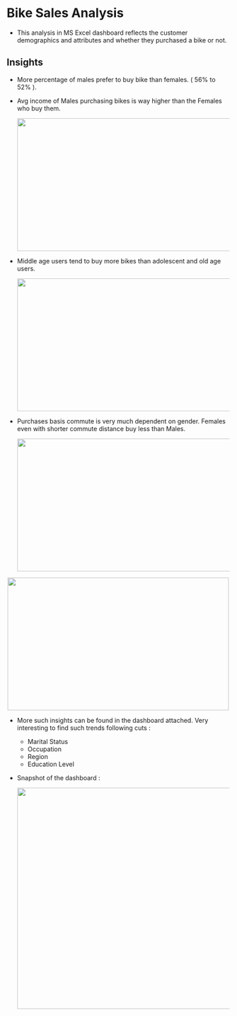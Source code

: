 # Bike Sales Analysis 

- This analysis in MS Excel dashboard reflects the customer demographics and attributes and whether they purchased a bike or not.

## **Insights**

- More percentage of males prefer to buy bike than females. ( 56%  to 52% ).

- Avg income of Males purchasing bikes is way higher than the Females who buy them.

  <p align="center">
  <img width="500" height="300" src="https://github.com/shivbhanu/Data_Analyst-Portfolio_Project/blob/main/Excel_Projects/Bike_Sales_Analysis/Plots/Avg_Income_Per_Purchase.png">
</p>


- Middle age users tend to buy more bikes than adolescent and old age users. 

  <p align="center">
  <img width="500" height="300" src="https://github.com/shivbhanu/Data_Analyst-Portfolio_Project/blob/main/Excel_Projects/Bike_Sales_Analysis/Plots/Customer_Age_Bucket.png">
</p>


- Purchases basis commute is very much dependent on gender. Females even with shorter commute distance buy less than Males.

  <p align="center">
  <img width="500" height="300" src="https://github.com/shivbhanu/Data_Analyst-Portfolio_Project/blob/main/Excel_Projects/Bike_Sales_Analysis/Plots/Male_Commute.png">
</p>

<p align="center">
  <img width="500" height="300" src="https://github.com/shivbhanu/Data_Analyst-Portfolio_Project/blob/main/Excel_Projects/Bike_Sales_Analysis/Plots/Female_Commute.png">
</p>


- More such insights can be found in the dashboard attached. Very interesting to find such trends following cuts :
    - Marital Status
    - Occupation
    - Region
    - Education Level
 
- Snapshot of the dashboard :

  <p align="center">
  <img width="700" height="500" src="https://github.com/shivbhanu/Data_Analyst-Portfolio_Project/blob/main/Excel_Projects/Bike_Sales_Analysis/Plots/Sales_Dashboard.png">
</p>

